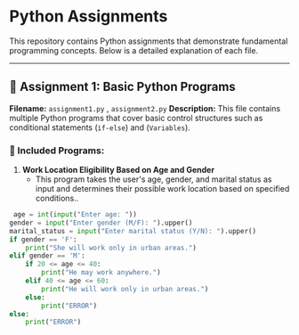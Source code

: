 # Python Assignments

This repository contains Python assignments that demonstrate fundamental programming concepts. Below is a detailed explanation of each file.

---

## 🚀 Assignment 1: Basic Python Programs
**Filename:** `assignment1.py` , `assignment2.py`
**Description:** This file contains multiple Python programs that cover basic control structures such as conditional statements (`if-else`) and (`Variables`).

### 📌 Included Programs:
1. **Work Location Eligibility Based on Age and Gender**  
   - This program takes the user's age, gender, and marital status as input and determines their possible work location based on specified conditions..

```python
 age = int(input("Enter age: "))
gender = input("Enter gender (M/F): ").upper()
marital_status = input("Enter marital status (Y/N): ").upper()
if gender == 'F':  
    print("She will work only in urban areas.")
elif gender == 'M':
    if 20 <= age <= 40:
        print("He may work anywhere.")
    elif 40 <= age <= 60:
        print("He will work only in urban areas.")
    else:
        print("ERROR")
else:
    print("ERROR")

